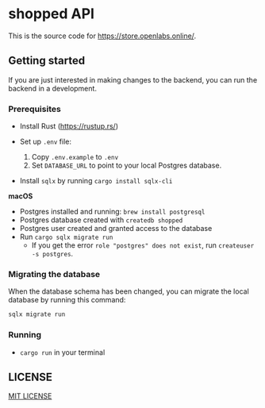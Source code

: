 # shopped API

This is the source code for https://store.openlabs.online/.

## Getting started

If you are just interested in making changes to the backend, you can run the
backend in a development.

### Prerequisites

- Install Rust (https://rustup.rs/)

- Set up `.env` file:
  1. Copy `.env.example` to `.env`
  2. Set `DATABASE_URL` to point to your local Postgres database.

- Install `sqlx` by running `cargo install sqlx-cli`

**macOS**

- Postgres installed and running: `brew install postgresql`
- Postgres database created with `createdb shopped`
- Postgres user created and granted access to the database
- Run `cargo sqlx migrate run`
  - If you get the error `role "postgres" does not exist`, run
    `createuser -s postgres`.

### Migrating the database

When the database schema has been changed, you can migrate the local database by
running this command:

```sh
sqlx migrate run
```

### Running

- `cargo run` in your terminal

## LICENSE

[MIT LICENSE](./LICENSE)
